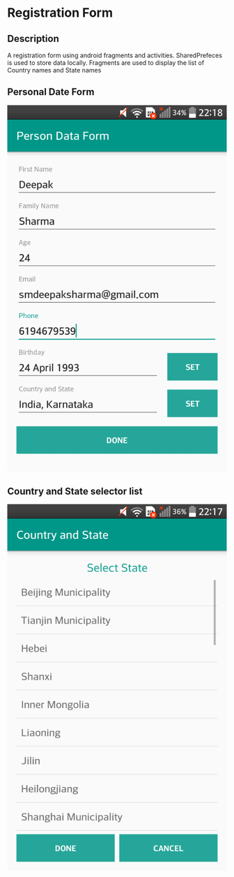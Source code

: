 # Registration Form

## Description
A registration form using android fragments and activities.
SharedPrefeces is used to store data locally.
Fragments are used to display the list of Country names and State names

## Personal Date Form
![Alt text](/RegistrationForm/screenshots/main.png?raw=true "Location of users on map")

## Country and State selector list
![Alt text](/RegistrationForm/screenshots/countrystate.png?raw=true "Location of users on map")
